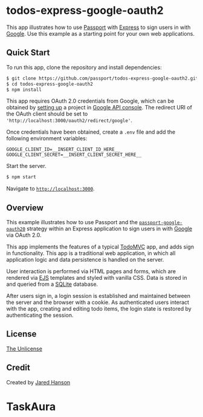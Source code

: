 # todos-express-google-oauth2

This app illustrates how to use [Passport](https://www.passportjs.org/) with
[Express](https://expressjs.com/) to sign users in with [Google](https://www.google.com/).
Use this example as a starting point for your own web applications.

## Quick Start

To run this app, clone the repository and install dependencies:

```bash
$ git clone https://github.com/passport/todos-express-google-oauth2.git
$ cd todos-express-google-oauth2
$ npm install
```

This app requires OAuth 2.0 credentials from Google, which can be obtained by
[setting up](https://developers.google.com/identity/protocols/oauth2/openid-connect#appsetup)
a project in [Google API console](https://console.developers.google.com/apis/).
The redirect URI of the OAuth client should be set to `'http://localhost:3000/oauth2/redirect/google'`.

Once credentials have been obtained, create a `.env` file and add the following
environment variables:

```
GOOGLE_CLIENT_ID=__INSERT_CLIENT_ID_HERE__
GOOGLE_CLIENT_SECRET=__INSERT_CLIENT_SECRET_HERE__
```

Start the server.

```bash
$ npm start
```

Navigate to [`http://localhost:3000`](http://localhost:3000).

## Overview

This example illustrates how to use Passport and the [`passport-google-oauth20`](https://www.passportjs.org/packages/passport-google-oauth20/)
strategy within an Express application to sign users in with [Google](https://www.google.com)
via OAuth 2.0.

This app implements the features of a typical [TodoMVC](https://todomvc.com/)
app, and adds sign in functionality.  This app is a traditional web application,
in which all application logic and data persistence is handled on the server.

User interaction is performed via HTML pages and forms, which are rendered via
[EJS](https://ejs.co/) templates and styled with vanilla CSS.  Data is stored in
and queried from a [SQLite](https://www.sqlite.org/) database.

After users sign in, a login session is established and maintained between the
server and the browser with a cookie.  As authenticated users interact with the
app, creating and editing todo items, the login state is restored by
authenticating the session.

## License

[The Unlicense](https://opensource.org/licenses/unlicense)

## Credit

Created by [Jared Hanson](https://www.jaredhanson.me/)
# TaskAura
